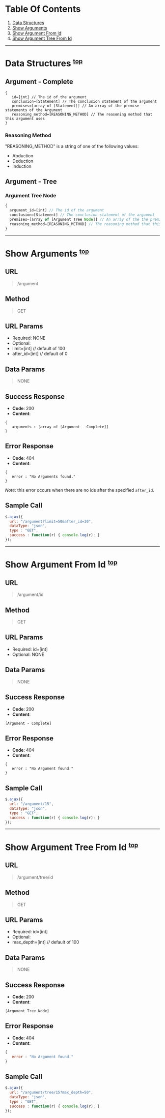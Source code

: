# <a name="TOC">Table Of Contents</a>
1. [Data Structures](#data-structures)
2. [Show Arguments](#show-arguments)
3. [Show Argument From Id](#show-argument-from-id)
4. [Show Argument Tree From Id](#show-argument-tree-from-id)

***
# <a name="data-structures">Data Structures</a> <sup><small>[top](#TOC)</small></sup>

## Argument - Complete
```
{
   id=[int] // The id of the argument
   conclusion=[Statement] // The conclusion statement of the argument
   premises=[array of [Statement]] // An array of the premise statements of the Argument
   reasoning_method=[REASONING_METHOD] // The reasoning method that this argument uses
}
```
### Reasoning Method

"REASONING_METHOD" is a string of one of the following values:

* Abduction
* Deduction
* Induction

## Argument - Tree

### <a name="argument-tree-node">Argument Tree Node</a>
```javascript
{
  argument_id=[int] // The id of the argument
  conclusion=[Statement] // The conclusion statement of the argument
  premises=[array of [Argument Tree Node]] // An array of the the premises of the Argument
  reasoning_method=[REASONING_METHOD] // The reasoning method that this argument uses
}
```


***
# <a name="show-arguments">Show Arguments</a> <sup><small>[top](#TOC)</small></sup>

## URL

> /argument

## Method
> GET

## URL Params
* Required: NONE
* Optional:
 * limit=[int] // default of 100
 * after_id=[int] // default of 0

## Data Params
> NONE

## Success Response

* **Code**: 200
* **Content**: 

``` 
{
   arguments : [array of [Argument - Complete]]
}
```

## Error Response

* **Code**: 404
* **Content**: 

``` 
{
   error : "No Arguments found."
}
```
*_Note_*: this error occurs when there are no ids after the specified ```after_id```.

## Sample Call
```javascript
$.ajax({
  url: "/argument?limit=50&after_id=30", 
  dataType: "json", 
  type : "GET", 
  success : function(r) { console.log(r); }
});
```


***
# <a name="show-argument-from-id">Show Argument From Id</a> <sup><small>[top](#TOC)</small></sup>

## URL

> /argument/id

## Method
> GET

## URL Params
* Required: id=[int]
* Optional: NONE

## Data Params
> NONE

## Success Response

* **Code**: 200
* **Content**: 

``` 
[Argument - Complete]
```

## Error Response

* **Code**: 404
* **Content**: 

``` 
{
   error : "No Argument found."
}
```

## Sample Call
```javascript
$.ajax({
  url: "/argument/15", 
  dataType: "json", 
  type : "GET", 
  success : function(r) { console.log(r); }
});
```









***
# <a name="show-argument-tree-from-id">Show Argument Tree From Id</a> <sup><small>[top](#TOC)</small></sup>

## URL

> /argument/tree/id

## Method
> GET

## URL Params
* Required: id=[int]
* Optional:
 * max_depth=[int] // default of 100

## Data Params
> NONE

## Success Response

* **Code**: 200
* **Content**: 

``` 
[Argument Tree Node]
```

## Error Response

* **Code**: 404
* **Content**: 

```javascript
{
   error : "No Argument found."
}
```

## Sample Call
```javascript
$.ajax({
  url: "/argument/tree/15?max_depth=50", 
  dataType: "json", 
  type : "GET", 
  success : function(r) { console.log(r); }
});
```
